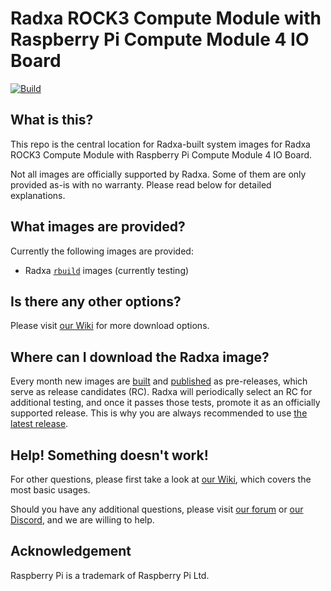 # Radxa ROCK3 Compute Module with Raspberry Pi Compute Module 4 IO Board
[![Build](https://github.com/radxa-build/radxa-cm3-rpi-cm4-io/workflows/Build/badge.svg)](https://github.com/radxa-build/radxa-cm3-rpi-cm4-io/actions/workflows/build.yml)

## What is this?

This repo is the central location for Radxa-built system images for Radxa ROCK3 Compute Module with Raspberry Pi Compute Module 4 IO Board.

Not all images are officially supported by Radxa. Some of them are only provided as-is with no warranty. Please read below for detailed explanations.

## What images are provided?

Currently the following images are provided:
* Radxa [`rbuild`](https://github.com/radxa-repo/rbuild) images (currently testing)

## Is there any other options?

Please visit [our Wiki](https://wiki.radxa.com/Rock3/downloads) for more download options.

## Where can I download the Radxa image?

Every month new images are [built](https://github.com/radxa-build/radxa-cm3-rpi-cm4-io/actions/workflows/build.yml) and [published](https://github.com/radxa-build/radxa-cm3-rpi-cm4-io/releases) as pre-releases, which serve as release candidates (RC). Radxa will periodically select an RC for additional testing, and once it passes those tests, promote it as an officially supported release. This is why you are always recommended to use [the latest release](https://github.com/radxa-build/radxa-cm3-rpi-cm4-io/releases/latest).

## Help! Something doesn't work!

For other questions, please first take a look at [our Wiki](https://wiki.radxa.com/Rock3/CM3/raspcm4io), which covers the most basic usages.

Should you have any additional questions, please visit [our forum](https://forum.radxa.com/) or [our Discord](https://rock.sh/go), and we are willing to help.

## Acknowledgement

Raspberry Pi is a trademark of Raspberry Pi Ltd.
